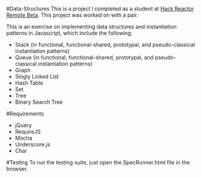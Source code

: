 #Data-Structures
This is a project I completed as a student at [Hack Reactor Remote Beta](http://www.hackreactor.com/remote-beta). This project was worked on with a pair.

This is an exercise on implementing data structures and instantiation patterns in Javascript, which include the following:
- Stack (in functional, functional-shared, prototypal, and pseudo-classical instantiation patterns)
- Queue (in functional, functional-shared, prototypal, and pseudo-classical instantiation patterns)
- Graph
- Singly Linked List
- Hash Table
- Set
- Tree
- Binary Search Tree

#Requirements

- jQuery
- RequireJS
- Mocha
- Underscore.js
- Chai

#Testing
To run the testing suite, just open the SpecRunner.html file in the browser.

